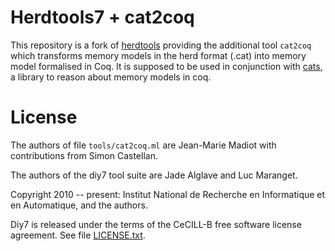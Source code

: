 Herdtools7 + cat2coq
====================

This repository is a fork of [herdtools](https://github.com/herd/herdtools7) providing the additional tool `cat2coq` which transforms memory models in the herd format (.cat) into memory model formalised in Coq. It is supposed to be used in conjunction with [cats](https://github.com/jmadiot/cats), a library to reason about memory models in coq.

License
=======

The authors of file `tools/cat2coq.ml` are Jean-Marie Madiot with contributions from Simon Castellan.

The authors of the diy7 tool suite are Jade Alglave and Luc Maranget.

Copyright 2010 -- present: Institut National de Recherche en Informatique et
en Automatique, and the authors.

Diy7 is released under the terms of the CeCILL-B free software license agreement.
See file [LICENSE.txt](LICENSE.txt).
